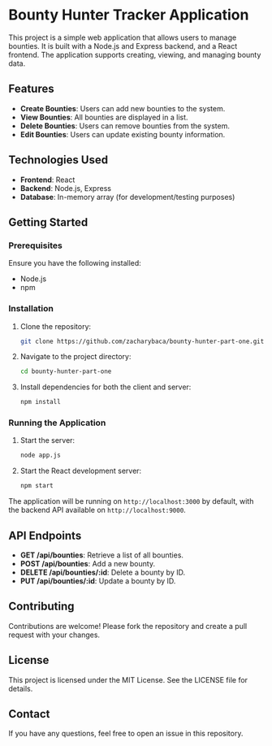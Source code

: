 

# Bounty Hunter Tracker Application

This project is a simple web application that allows users to manage bounties. It is built with a Node.js and Express backend, and a React frontend. The application supports creating, viewing, and managing bounty data.

## Features

- **Create Bounties**: Users can add new bounties to the system.
- **View Bounties**: All bounties are displayed in a list.
- **Delete Bounties**: Users can remove bounties from the system.
- **Edit Bounties**: Users can update existing bounty information.

## Technologies Used

- **Frontend**: React
- **Backend**: Node.js, Express
- **Database**: In-memory array (for development/testing purposes)

## Getting Started

### Prerequisites

Ensure you have the following installed:

- Node.js
- npm

### Installation

1. Clone the repository:

   ```bash
   git clone https://github.com/zacharybaca/bounty-hunter-part-one.git
   ```

2. Navigate to the project directory:

   ```bash
   cd bounty-hunter-part-one
   ```

3. Install dependencies for both the client and server:

   ```bash
   npm install
   ```

### Running the Application

1. Start the server:

   ```bash
   node app.js
   ```

2. Start the React development server:

   ```bash
   npm start
   ```

The application will be running on `http://localhost:3000` by default, with the backend API available on `http://localhost:9000`.

## API Endpoints

- **GET /api/bounties**: Retrieve a list of all bounties.
- **POST /api/bounties**: Add a new bounty.
- **DELETE /api/bounties/:id**: Delete a bounty by ID.
- **PUT /api/bounties/:id**: Update a bounty by ID.

## Contributing

Contributions are welcome! Please fork the repository and create a pull request with your changes.

## License

This project is licensed under the MIT License. See the LICENSE file for details.

## Contact

If you have any questions, feel free to open an issue in this repository.

